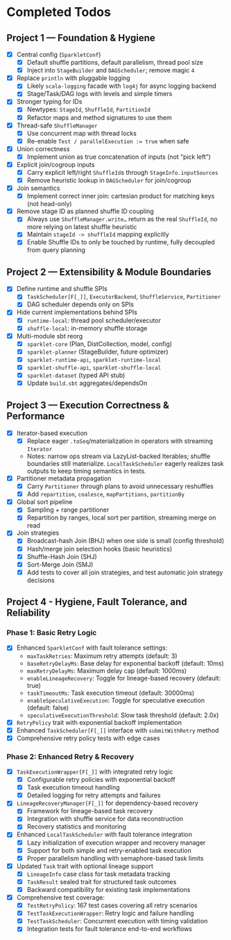 # Completed Todos
## Project 1 — Foundation & Hygiene
- [x] Central config (`SparkletConf`)
  - [x] Default shuffle partitions, default parallelism, thread pool size
  - [x] Inject into `StageBuilder` and `DAGScheduler`; remove magic `4`
- [x] Replace `println` with pluggable logging
  - [x] Likely `scala-logging` facade with `log4j` for async logging backend 
  - [x] Stage/Task/DAG logs with levels and simple timers
- [x] Stronger typing for IDs
  - [x] Newtypes: `StageId`, `ShuffleId`, `PartitionId`
  - [x] Refactor maps and method signatures to use them
- [x] Thread-safe `ShuffleManager`
  - [x] Use concurrent map with thread locks
  - [x] Re-enable `Test / parallelExecution := true` when safe
- [x] Union correctness
  - [x] Implement union as true concatenation of inputs (not “pick left”)
- [x] Explicit join/cogroup inputs
  - [x] Carry explicit left/right `ShuffleId`s through `StageInfo.inputSources`
  - [x] Remove heuristic lookup in `DAGScheduler` for join/cogroup
- [x] Join semantics
  - [x] Implement correct inner join: cartesian product for matching keys (not head-only)
- [x] Remove stage ID as planned shuffle ID coupling
  - [x] Always use `ShuffleManager.write…` return as the real `ShuffleId`, no more relying on latest shuffle heuristic
  - [x] Maintain `stageId -> shuffleId` mapping explicitly
  - [x] Enable Shuffle IDs to only be touched by runtime, fully decoupled from query planning

## Project 2 — Extensibility & Module Boundaries
- [x] Define runtime and shuffle SPIs
  - [x] `TaskScheduler[F[_]]`, `ExecutorBackend`, `ShuffleService`, `Partitioner`
  - [x] DAG scheduler depends only on SPIs
- [x] Hide current implementations behind SPIs
  - [x] `runtime-local`: thread pool scheduler/executor
  - [x] `shuffle-local`: in-memory shuffle storage
- [x] Multi-module sbt reorg
  - [x] `sparklet-core` (Plan, DistCollection, model, config)
  - [x] `sparklet-planner` (StageBuilder, future optimizer)
  - [x] `sparklet-runtime-api`, `sparklet-runtime-local`
  - [x] `sparklet-shuffle-api`, `sparklet-shuffle-local`
  - [x] `sparklet-dataset` (typed API stub)
  - [x] Update `build.sbt` aggregates/dependsOn

## Project 3 — Execution Correctness & Performance
- [x] Iterator-based execution
  - [x] Replace eager `.toSeq`/materialization in operators with streaming `Iterator`
  - Notes: narrow ops stream via LazyList-backed Iterables; shuffle boundaries still materialize. `LocalTaskScheduler` eagerly realizes task outputs to keep timing semantics in tests.
- [x] Partitioner metadata propagation
  - [x] Carry `Partitioner` through plans to avoid unnecessary reshuffles
  - [x] Add `repartition`, `coalesce`, `mapPartitions`, `partitionBy`
- [x] Global sort pipeline
  - [x] Sampling + range partitioner
  - [x] Repartition by ranges, local sort per partition, streaming merge on read
- [x] Join strategies
  - [x] Broadcast-hash Join (BHJ) when one side is small (config threshold)
  - [x] Hash/merge join selection hooks (basic heuristics)
  - [x] Shuffle-Hash Join (SHJ)
  - [x] Sort-Merge Join (SMJ)
  - [x] Add tests to cover all join strategies, and test automatic join strategy decisions

## Project 4 - Hygiene, Fault Tolerance, and Reliability

### Phase 1: Basic Retry Logic
- [x] Enhanced `SparkletConf` with fault tolerance settings:
  - `maxTaskRetries`: Maximum retry attempts (default: 3)
  - `baseRetryDelayMs`: Base delay for exponential backoff (default: 10ms)
  - `maxRetryDelayMs`: Maximum delay cap (default: 1000ms)
  - `enableLineageRecovery`: Toggle for lineage-based recovery (default: true)
  - `taskTimeoutMs`: Task execution timeout (default: 30000ms)
  - `enableSpeculativeExecution`: Toggle for speculative execution (default: false)
  - `speculativeExecutionThreshold`: Slow task threshold (default: 2.0x)
- [x] `RetryPolicy` trait with exponential backoff implementation
- [x] Enhanced `TaskScheduler[F[_]]` interface with `submitWithRetry` method
- [x] Comprehensive retry policy tests with edge cases

### Phase 2: Enhanced Retry & Recovery
- [x] `TaskExecutionWrapper[F[_]]` with integrated retry logic
  - [x] Configurable retry policies with exponential backoff
  - [x] Task execution timeout handling
  - [x] Detailed logging for retry attempts and failures
- [x] `LineageRecoveryManager[F[_]]` for dependency-based recovery
  - [x] Framework for lineage-based task recovery
  - [x] Integration with shuffle service for data reconstruction
  - [x] Recovery statistics and monitoring
- [x] Enhanced `LocalTaskScheduler` with fault tolerance integration
  - [x] Lazy initialization of execution wrapper and recovery manager
  - [x] Support for both simple and retry-enabled task execution
  - [x] Proper parallelism handling with semaphore-based task limits
- [x] Updated `Task` trait with optional lineage support
  - [x] `LineageInfo` case class for task metadata tracking
  - [x] `TaskResult` sealed trait for structured task outcomes
  - [x] Backward compatibility for existing task implementations
- [x] Comprehensive test coverage:
  - [x] `TestRetryPolicy`: 167 test cases covering all retry scenarios
  - [x] `TestTaskExecutionWrapper`: Retry logic and failure handling
  - [x] `TestTaskScheduler`: Concurrent execution with timing validation
  - [x] Integration tests for fault tolerance end-to-end workflows